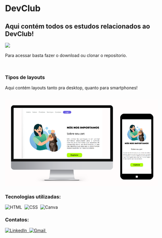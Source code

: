 # DevClub

<h2> Aqui contém todos os estudos relacionados ao DevClub! </h2>

<img width="100px" src="https://d2y5h3osumboay.cloudfront.net/wkosx0hm5abaunxn4jqzx217y5eu" />

<br/>
<p>Para acessar basta fazer o download ou clonar o repositorio.</p>
<br/>

<h3> Tipos de layouts </h3>
<p>Aqui contém layouts tanto pra desktop, quanto para smartphones!</p>
<br/>
<img width="600px" src="https://github.com/chrystophermedeiros/DevClub/blob/main/Modulo3-5/IMG/Telas.png?raw=true" />
<br/>
<h3> Tecnologias utilizadas:</h3>

![HTML](https://img.shields.io/badge/HTML5-E34F26?style=for-the-badge&logo=html5&logoColor=white)&nbsp;
![CSS](https://img.shields.io/badge/CSS3-1572B6?style=for-the-badge&logo=css3&logoColor=white)&nbsp;
![Canva](https://img.shields.io/badge/Canva-%2300C4CC.svg?&style=for-the-badge&logo=Canva&logoColor=white)&nbsp;


<h3> Contatos: </h3>

<a href="https://www.linkedin.com/in/chrystopher-medeiros/" target="_blank" >![LinkedIn](https://img.shields.io/badge/LinkedIn-0077B5?style=for-the-badge&logo=linkedin&logoColor=white)&nbsp; </a>
<a href="mailto:chrystopher312@gmail.com" target="_blank" rel="noreferrer">![Gmail](https://img.shields.io/badge/Gmail-D14836?style=for-the-badge&logo=gmail&logoColor=white)&nbsp;</a>










